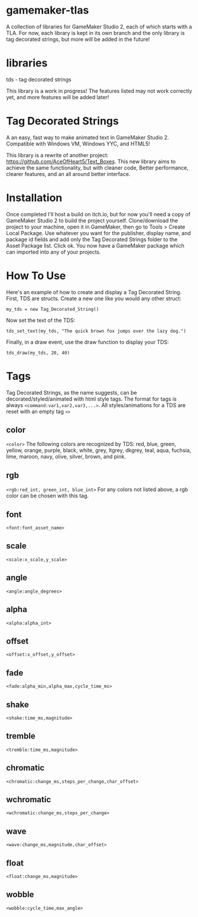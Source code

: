 # gamemaker-tlas
A collection of libraries for GameMaker Studio 2, each of which starts with a TLA. For now, each library is kept in its own branch and the only library is tag decorated strings, but more will be added in the future!

# libraries
tds - tag decorated strings

This library is a work in progress! The features listed may not work correctly yet, and more features will be added later!

# Tag Decorated Strings
A an easy, fast way to make animated text in GameMaker Studio 2. Compatible with Windows VM, Windows YYC, and HTML5!

This library is a rewrite of another project: https://github.com/AceOfHeart5/Text_Boxes. This new library aims to achieve the same functionality, but with cleaner code, Better performance, clearer features, and an all around better interface.

# Installation

Once completed I'll host a build on itch.io, but for now you'll need a copy of GameMaker Studio 2 to build the project yourself. Clone/download the project to your machine, open it in GameMaker, then go to Tools > Create Local Package. Use whatever you want for the publisher, display name, and package id fields and add only the Tag Decorated Strings folder to the Asset Package list. Click ok. You now have a GameMaker package which can imported into any of your projects.

# How To Use

Here's an example of how to create and display a Tag Decorated String. First, TDS are structs. Create a new one like you would any other struct:

`my_tds = new Tag_Decorated_String()`

Now set the text of the TDS:

`tds_set_text(my_tds, "The quick brown fox jumps over the lazy dog.")`

Finally, in a draw event, use the draw function to display your TDS:

`tds_draw(my_tds, 20, 40)`

# Tags

Tag Decorated Strings, as the name suggests, can be decorated/styled/animated with html style tags. The format for tags is always `<command:var1,var2,var3,...>`. All styles/animations for a TDS are reset with an empty tag `<>`

## color
`<color>`
The following colors are recognized by TDS: red, blue, green, yellow, orange, purple, black, white, grey, ltgrey, dkgrey, teal, aqua, fuchsia, lime, maroon, navy, olive, silver, brown, and pink.

## rgb
`<rgb:red_int, green_int, blue_int>`
For any colors not listed above, a rgb color can be chosen with this tag.

## font
`<font:font_asset_name>`

## scale
`<scale:x_scale,y_scale>`

## angle
`<angle:angle_degrees>`

## alpha
`<alpha:alpha_int>`

## offset
`<offset:x_offset,y_offset>`

## fade
`<fade:alpha_min,alpha_max,cycle_time_ms>`

## shake
`<shake:time_ms,magnitude>`

## tremble
`<tremble:time_ms,magnitude>`

## chromatic
`<chromatic:change_ms,steps_per_change,char_offset>`

## wchromatic
`<wchromatic:change_ms,steps_per_change>`

## wave
`<wave:change_ms,magnitude,char_offset>`

## float
`<float:change_ms,magnitude>`

## wobble
`<wobble:cycle_time,max_angle>`
